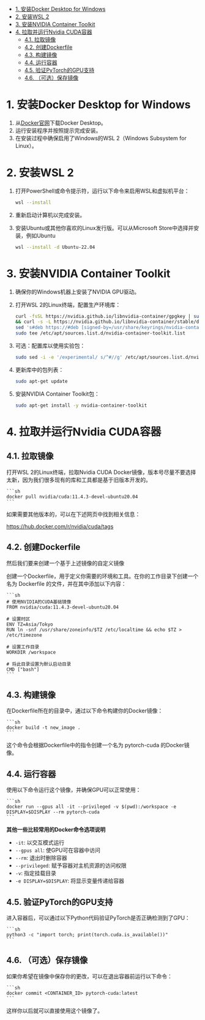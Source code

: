 - [1. 安装Docker Desktop for Windows](#1-安装docker-desktop-for-windows)
- [2. 安装WSL 2](#2-安装wsl-2)
- [3. 安装NVIDIA Container Toolkit](#3-安装nvidia-container-toolkit)
- [4. 拉取并运行Nvidia CUDA容器](#4-拉取并运行nvidia-cuda容器)
  - [4.1. 拉取镜像](#41-拉取镜像)
  - [4.2. 创建Dockerfile](#42-创建dockerfile)
  - [4.3. 构建镜像](#43-构建镜像)
  - [4.4. 运行容器](#44-运行容器)
  - [4.5. 验证PyTorch的GPU支持](#45-验证pytorch的gpu支持)
  - [4.6. （可选）保存镜像](#46-可选保存镜像)


# 1. 安装Docker Desktop for Windows

1. 从[Docker官网](https://www.docker.com/products/docker-desktop)下载Docker Desktop。
2. 运行安装程序并按照提示完成安装。
3. 在安装过程中确保启用了Windows的WSL 2（Windows Subsystem for Linux）。

# 2. 安装WSL 2

1. 打开PowerShell或命令提示符，运行以下命令来启用WSL和虚拟机平台：

    ```sh
    wsl --install
    ```

2. 重新启动计算机以完成安装。
3. 安装Ubuntu或其他你喜欢的Linux发行版。可以从Microsoft Store中选择并安装，例如Ubuntu

    ```sh
    wsl --install -d Ubuntu-22.04
    ```

# 3. 安装NVIDIA Container Toolkit

1. 确保你的Windows机器上安装了NVIDIA GPU驱动。
2. 打开WSL 2的Linux终端，配置生产环境库：

    ```sh
    curl -fsSL https://nvidia.github.io/libnvidia-container/gpgkey | sudo gpg --dearmor -o /usr/share/keyrings/nvidia-container-toolkit-keyring.gpg \
    && curl -s -L https://nvidia.github.io/libnvidia-container/stable/deb/nvidia-container-toolkit.list | \
    sed 's#deb https://#deb [signed-by=/usr/share/keyrings/nvidia-container-toolkit-keyring.gpg] https://#g' | \
    sudo tee /etc/apt/sources.list.d/nvidia-container-toolkit.list
    ```

3. 可选：配置库以使用实验包：

    ```sh
    sudo sed -i -e '/experimental/ s/^#//g' /etc/apt/sources.list.d/nvidia-container-toolkit.list
    ```

4. 更新库中的包列表：

    ```sh
    sudo apt-get update
    ```

5. 安装NVIDIA Container Toolkit包：

    ```sh
    sudo apt-get install -y nvidia-container-toolkit
    ```

# 4. 拉取并运行Nvidia CUDA容器

## 4.1. 拉取镜像

打开WSL 2的Linux终端，拉取Nvidia CUDA Docker镜像，版本号尽量不要选择太新，因为我们很多现有的库和工具都是基于旧版本开发的。

    ```sh
    docker pull nvidia/cuda:11.4.3-devel-ubuntu20.04
    ```

如果需要其他版本的，可以在下述网页中找到相关信息：

https://hub.docker.com/r/nvidia/cuda/tags


## 4.2. 创建Dockerfile

然后我们要来创建一个基于上述镜像的自定义镜像

创建一个Dockerfile，用于定义你需要的环境和工具。在你的工作目录下创建一个名为 Dockerfile 的文件，并在其中添加以下内容：

    ```sh
    # 使用NVIDIA的CUDA基础镜像
    FROM nvidia/cuda:11.4.3-devel-ubuntu20.04

    # 设置时区
    ENV TZ=Asia/Tokyo
    RUN ln -snf /usr/share/zoneinfo/$TZ /etc/localtime && echo $TZ > /etc/timezone

    # 设置工作目录
    WORKDIR /workspace

    # 将此目录设置为默认启动目录
    CMD ["bash"]
    ```

## 4.3. 构建镜像

在Dockerfile所在的目录中，通过以下命令构建你的Docker镜像：

    ```sh
    docker build -t new_image .
    ```

这个命令会根据Dockerfile中的指令创建一个名为 pytorch-cuda 的Docker镜像。


## 4.4. 运行容器

使用以下命令运行这个镜像，并确保GPU可以正常使用：

    ```sh
    docker run --gpus all -it --privileged -v $(pwd):/workspace -e DISPLAY=$DISPLAY --rm pytorch-cuda
    ```



**其他一些比较常用的Docker命令选项说明**

- `-it`: 以交互模式运行
- `--gpus all`: 使GPU可在容器中访问
- `--rm`: 退出时删除容器
- `--privileged`: 赋予容器对主机资源的访问权限
- `-v`: 指定挂载目录
- `-e DISPLAY=$DISPLAY`: 将显示变量传递给容器


## 4.5. 验证PyTorch的GPU支持

进入容器后，可以通过以下Python代码验证PyTorch是否正确检测到了GPU：

    ```sh
    python3 -c "import torch; print(torch.cuda.is_available())"
    ```

## 4.6. （可选）保存镜像

如果你希望在镜像中保存你的更改，可以在退出容器前运行以下命令：

    ```sh
    docker commit <CONTAINER_ID> pytorch-cuda:latest
    ```

这样你以后就可以直接使用这个镜像了。
